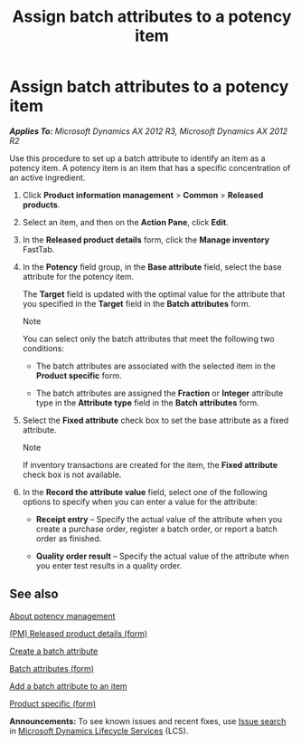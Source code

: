 ﻿---
title: Assign batch attributes to a potency item
TOCTitle: Assign batch attributes to a potency item
ms:assetid: 20930921-5b41-41ba-b7b8-6fdf6ddbe779
ms:mtpsurl: https://technet.microsoft.com/en-us/library/JJ838725(v=AX.60)
ms:contentKeyID: 50120608
ms.date: 04/18/2014
mtps_version: v=AX.60
f1_keywords:
- item
- batch
- batch attributes
- potency
---

# Assign batch attributes to a potency item 


_**Applies To:** Microsoft Dynamics AX 2012 R3, Microsoft Dynamics AX 2012 R2_

Use this procedure to set up a batch attribute to identify an item as a potency item. A potency item is an item that has a specific concentration of an active ingredient.

1.  Click **Product information management** \> **Common** \> **Released products**.

2.  Select an item, and then on the **Action Pane**, click **Edit**.

3.  In the **Released product details** form, click the **Manage inventory** FastTab.

4.  In the **Potency** field group, in the **Base attribute** field, select the base attribute for the potency item.
    
    The **Target** field is updated with the optimal value for the attribute that you specified in the **Target** field in the **Batch attributes** form.
    

    > [!NOTE]
    > <P>You can select only the batch attributes that meet the following two conditions:</P>
    > <UL>
    > <LI>
    > <P>The batch attributes are associated with the selected item in the <STRONG>Product specific</STRONG> form.</P>
    > <LI>
    > <P>The batch attributes are assigned the <STRONG>Fraction</STRONG> or <STRONG>Integer</STRONG> attribute type in the <STRONG>Attribute type</STRONG> field in the <STRONG>Batch attributes</STRONG> form.</P></LI></UL>



5.  Select the **Fixed attribute** check box to set the base attribute as a fixed attribute.
    

    > [!NOTE]
    > <P>If inventory transactions are created for the item, the <STRONG>Fixed attribute</STRONG> check box is not available.</P>



6.  In the **Record the attribute value** field, select one of the following options to specify when you can enter a value for the attribute:
    
      - **Receipt entry** – Specify the actual value of the attribute when you create a purchase order, register a batch order, or report a batch order as finished.
    
      - **Quality order result** – Specify the actual value of the attribute when you enter test results in a quality order.

## See also

[About potency management](about-potency-management.md)

[(PM) Released product details (form)](https://technet.microsoft.com/en-us/library/hh352306\(v=ax.60\))

[Create a batch attribute](create-a-batch-attribute.md)

[Batch attributes (form)](https://technet.microsoft.com/en-us/library/hh209255\(v=ax.60\))

[Add a batch attribute to an item](add-a-batch-attribute-to-an-item.md)

[Product specific (form)](https://technet.microsoft.com/en-us/library/hh227369\(v=ax.60\))

  
**Announcements:** To see known issues and recent fixes, use [Issue search](http://go.microsoft.com/fwlink/?linkid=389258) in [Microsoft Dynamics Lifecycle Services](http://go.microsoft.com/fwlink/?linkid=306505) (LCS).

